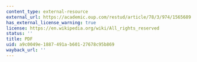 ```yaml
---
content_type: external-resource
external_url: https://academic.oup.com/restud/article/78/3/974/1565689
has_external_license_warning: true
license: https://en.wikipedia.org/wiki/All_rights_reserved
status: ''
title: PDF
uid: a9c0049e-1887-491a-b601-27678c95b869
wayback_url: ''
---
```

